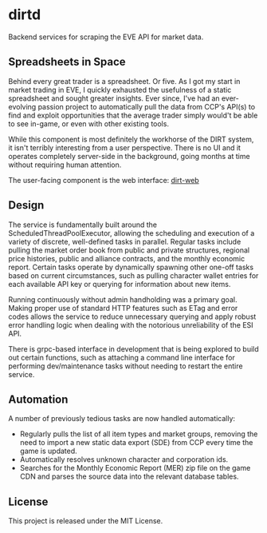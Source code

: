 # dirtd
Backend services for scraping the EVE API for market data.

## Spreadsheets in Space
Behind every great trader is a spreadsheet. Or five. As I got my start in market trading in EVE, I quickly exhausted the usefulness of a static spreadsheet and sought greater insights. Ever since, I've had an ever-evolving passion project to automatically pull the data from CCP's API(s) to find and exploit opportunities that the average trader simply would't be able to see in-game, or even with other existing tools.

While this component is most definitely the workhorse of the DIRT system, it isn't terribly interesting from a user perspective. There is no UI and it operates completely server-side in the background, going months at time without requiring human attention.

The user-facing component is the web interface: [dirt-web](https://github.com/segfault24/dirt-web)

## Design
The service is fundamentally built around the ScheduledThreadPoolExecutor, allowing the scheduling and execution of a variety of discrete, well-defined tasks in parallel. Regular tasks include pulling the market order book from public and private structures, regional price histories, public and alliance contracts, and the monthly economic report. Certain tasks operate by dynamically spawning other one-off tasks based on current circumstances, such as pulling character wallet entries for each available API key or querying for information about new items.

Running continuously without admin handholding was a primary goal. Making proper use of standard HTTP features such as ETag and error codes allows the service to reduce unnecessary querying and apply robust error handling logic when dealing with the notorious unreliability of the ESI API.

There is grpc-based interface in development that is being explored to build out certain functions, such as attaching a command line interface for performing dev/maintenance tasks without needing to restart the entire service.

## Automation
A number of previously tedious tasks are now handled automatically:
* Regularly pulls the list of all item types and market groups, removing the need to import a new static data export (SDE) from CCP every time the game is updated.
* Automatically resolves unknown character and corporation ids.
* Searches for the Monthly Economic Report (MER) zip file on the game CDN and parses the source data into the relevant database tables.

## License
This project is released under the MIT License.
